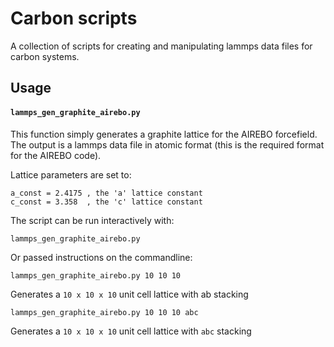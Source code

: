 # Carbon scripts

A collection of scripts for creating and manipulating lammps data files for carbon systems.

## Usage

#### `lammps_gen_graphite_airebo.py`  

This function simply generates a graphite lattice for the AIREBO forcefield.
The output is a lammps data file in atomic format (this is the required format for the AIREBO code).

Lattice parameters are set to:
~~~
a_const = 2.4175 , the 'a' lattice constant
c_const = 3.358  , the 'c' lattice constant
~~~

The script can be run interactively with:
~~~
lammps_gen_graphite_airebo.py
~~~
Or passed instructions on the commandline:
~~~
lammps_gen_graphite_airebo.py 10 10 10
~~~
Generates a `10 x 10 x 10` unit cell lattice with ab stacking
~~~
lammps_gen_graphite_airebo.py 10 10 10 abc
~~~
Generates a `10 x 10 x 10` unit cell lattice with `abc` stacking


